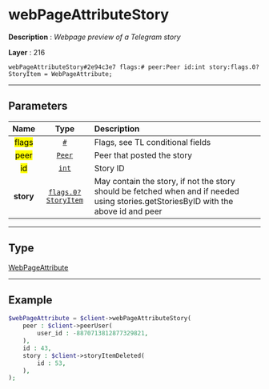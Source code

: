 # webPageAttributeStory

**Description** : *Webpage preview of a Telegram story*

**Layer** : 216

```tl
webPageAttributeStory#2e94c3e7 flags:# peer:Peer id:int story:flags.0?StoryItem = WebPageAttribute;
```

---

## Parameters

| Name | Type | Description |
| :---: | :---: | :--- |
| <mark>flags</mark> | [`#`](type/#) | Flags, see TL conditional fields |
| <mark>peer</mark> | [`Peer`](type/Peer) | Peer that posted the story |
| <mark>id</mark> | [`int`](type/int) | Story ID |
| **story** | [`flags.0?StoryItem`](type/StoryItem) | May contain the story, if not the story should be fetched when and if needed using stories.getStoriesByID with the above id and peer |

---

## Type

[WebPageAttribute](type/WebPageAttribute)

---

## Example

```php
$webPageAttribute = $client->webPageAttributeStory(
	peer : $client->peerUser(
		user_id : -8870713812877329821,
	),
	id : 43,
	story : $client->storyItemDeleted(
		id : 53,
	),
);
```